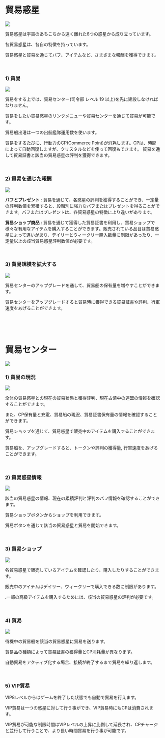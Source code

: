 ﻿# 貿易惑星

![](http://d3bbxo4nelobc3.cloudfront.net/html/img/help/1200_00_tradeplanet.jpg)

貿易惑星は宇宙のあちこちから遠く離れた6つの惑星から成り立っています。

各貿易惑星は、各自の特徴を持っています。

貿易惑星と貿易を通じてバフ、アイテムなど、さまざまな報酬を獲得できます。

<br>

### 1) 貿易

![](http://d3bbxo4nelobc3.cloudfront.net/html/img/help/1200_01_trade.jpg)

貿易をする上では、貿易センター(司令部 レベル 19 以上)を先に建設しなければなりません。

貿易をしたい貿易惑星のリンクメニューや貿易センターを通じて貿易が可能です。

貿易船出港は一つの出航艦隊運用数を使います。

貿易をするたびに、行動力のCP(Commerce Point)が消耗します。CPは、時間によって自動回復しますが、クリスタルなどを使って回復もできます。
貿易を通して貿易証書と該当の貿易惑星の評判を獲得できます。

<br>

### 2) 貿易を通じた報酬

![](http://d3bbxo4nelobc3.cloudfront.net/html/img/help/1200_02_reward.jpg)

**バフとプレゼント** : 貿易を通じて、各惑星の評判を獲得することができ、一定量の評判数値を累積すると、段階別に強力なバフまたはプレゼントを得ることができます。バフまたはプレゼントは、各貿易惑星の特徴により違いがあります。

**貿易ショップ商品** : 貿易を通じて獲得した貿易証書を利用し、貿易ショップで様々な有用なアイテムを購入することができます。販売されている品目は貿易惑星によって違いがあり、デイリーとウィークリー購入数量に制限があったり、一定量以上の該当貿易惑星評判数値が必要です。

<br>

### 3) 貿易規模を拡大する

![](http://d3bbxo4nelobc3.cloudfront.net/html/img/help/1200_03_tradeship.jpg)

貿易センターのアップグレードを通して、貿易船の保有量を増やすことができます。

貿易センターをアップグレードすると貿易時に獲得できる貿易証書や評判、行軍速度をあげることができます。

<br>
<br>
<br>


# 貿易センター

![](http://d3bbxo4nelobc3.cloudfront.net/html/img/help/1200_04_tradecenter.jpg)
<br>

### 1) 貿易の現況

![](http://d3bbxo4nelobc3.cloudfront.net/html/img/help/1200_05_tradestatus.jpg)

全体の貿易惑星との現在の貿易状態と獲得評判、現在占領中の連盟の情報を確認することができます。

また、CP保有量と充電、貿易船の現況、貿易証書保有量の情報を確認することができます。

貿易ショップを通じて、貿易惑星で販売中のアイテムを購入することができます。

貿易船を、アップグレードすると、トークンや評判の獲得量, 行軍速度をあげることができます。

<br>

### 2) 貿易惑星情報

![](http://d3bbxo4nelobc3.cloudfront.net/html/img/help/1200_06_planetinfo.jpg)

該当の貿易惑星の情報、現在の累積評判と評判のバフ情報を確認することができます。

貿易ショップボタンからショップを利用できます。

貿易ボタンを通じて該当の貿易惑星と貿易を開始できます。

<br>

### 3) 貿易ショップ

![](http://d3bbxo4nelobc3.cloudfront.net/html/img/help/1200_07_tradeshop.jpg)

各貿易惑星で販売しているアイテムを確認したり、購入したりすることができます。

販売中のアイテムはデイリー、ウィークリーで購入できる数に制限があります。

.一部の高級アイテムを購入するためには、該当の貿易惑星の評判が必要です。

<br>

### 4) 貿易

![](http://d3bbxo4nelobc3.cloudfront.net/html/img/help/1200_08_sendtrade.jpg)

待機中の貿易船を該当の貿易惑星に貿易を送ります。

貿易品の種類によって貿易証書の獲得量とCP消耗量が異なります。

 自動貿易をアクティブ化する場合、接続が終了するまで貿易を繰り返します。

<br>

### 5) VIP貿易

VIP8レベルからはゲームを終了した状態でも自動で貿易を行えます。

VIP貿易は一つの惑星に対して行う事ができ、VIP貿易時にもCPは消費されます。

VIP貿易が可能な制限時間はVIPレベルの上昇に比例して延長され、CPチャージと並行して行うことで、より長い時間貿易を行う事が可能です。

<br>